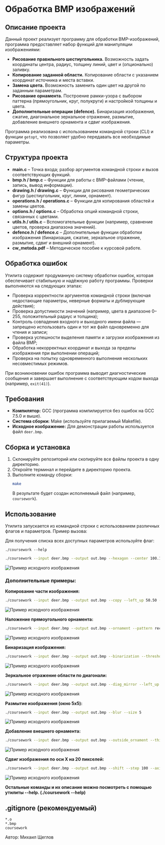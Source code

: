 # Обработка BMP изображений

## Описание проекта
Данный проект реализует программу для обработки BMP-изображений, программа предоставляет набор функций для манипуляции изображениями:
- **Рисование правильного шестиугольника.** Возможность задать координаты центра, радиус, толщину линий, цвет и (опционально) заливку.
- **Копирование заданной области.** Копирование области с указанием координат источника и места вставки.
- **Замена цвета.** Возможность заменить один цвет на другой по заданным параметрам.
- **Рисование орнамента.** Построение рамки-узора с выбором паттерна (прямоугольник, круг, полукруги) и настройкой толщины и цвета.
- **Дополнительные операции (defence).** Бинаризация изображения, сжатие, диагональное зеркальное отражение, размытие, добавление внешнего орнамента и сдвиг изображения.

Программа реализована с использованием командной строки (CLI) и функции `getopt`, что позволяет удобно передавать все необходимые параметры.

## Структура проекта
- **main.c** – Точка входа; разбор аргументов командной строки и вызов соответствующих функций.
- **bmp.h / bmp.c** – Функции для работы с BMP-файлами (чтение, запись, вывод информации).
- **drawing.h / drawing.c** – Функции для рисования геометрических фигур (шестиугольник, круг, линии, орнамент).
- **operations.h / operations.c** – Функции для копирования областей и замены цветов.
- **options.h / options.c** – Обработка опций командной строки, связанных с цветами.
- **utils.h / utils.c** – Вспомогательные функции (например, сравнение цветов, проверка диапазона значений).
- **defence.h / defence.c** – Дополнительные функции обработки изображения (бинаризация, сжатие, зеркальное отражение, размытие, сдвиг и внешний орнамент).
- **cw_metoda.pdf** – Методическое пособие к курсовой работе.

## Обработка ошибок

Утилита содержит продуманную систему обработки ошибок, которая обеспечивает стабильную и надёжную работу программы. Проверки выполняются на следующих этапах:

- Проверка корректности аргументов командной строки (включая недостающие параметры, неверные форматы и дублирующие действия);
- Проверка допустимости значений (например, цвета в диапазоне 0–255, положительный радиус и толщина);
- Контроль совпадения входного и выходного имени файла — запрещено использовать один и тот же файл одновременно для чтения и записи;
- Проверка успешности выделения памяти и загрузки изображения из файла BMP;
- Обработка некорректных координат и выхода за пределы изображения при выполнении операций;
- Проверка на попытку одновременного выполнения нескольких несовместимых режимов.

При возникновении ошибок программа выводит диагностические сообщения и завершает выполнение с соответствующим кодом выхода (например, `exit(41)`).

## Требования
- **Компилятор:** GCC (программа компилируется без ошибок на GCC 7.5.0 и выше).
- **Система сборки:** Make (используйте прилагаемый Makefile).
- **Исходное изображение:** Для демонстрации работы используется файл `deer.bmp`.

## Сборка и установка
1. Склонируйте репозиторий или скопируйте все файлы проекта в одну директорию.
2. Откройте терминал и перейдите в директорию проекта.
3. Выполните команду сборки:
   ```bash
   make
   ```
   В результате будет создан исполняемый файл (например, `coursework`).

## Использование
Утилита запускается из командной строки с использованием различных флагов и параметров. Пример вызова:

Для получения списка всех доступных параметров используйте флаг:
```
./coursework --help
```

```bash
./coursework --input deer.bmp --output out.bmp --hexagon --center 100.100 --radius 40 --thickness 3 --color 255.0.0 --fill --fill_color 200.200.200
```

![Пример исходного изображения](image/out_hexagon.png)


### Дополнительные примеры:

**Копирование части изображения:**
```bash
./coursework --input deer.bmp --output out.bmp --copy --left_up 50.50 --right_down 150.150 --dest_left_up 200.200
```
![Пример исходного изображения](image/out_copy.png)

**Наложение прямоугольного орнамента:**
```bash
./coursework --input deer.bmp --output out.bmp --ornament --pattern rectangle --thickness 2 --color 0.0.255 --count 5
```

![Пример исходного изображения](image/out_ornament.png)

**Бинаризация изображения:**
```bash
./coursework --input deer.bmp --output out.bmp --binarization --threshold 300
```

![Пример исходного изображения](image/out_binarization.png)

**Зеркальное отражение области по диагонали:**
```bash
./coursework --input deer.bmp --output out.bmp --diag_mirror --left_up 30.30 --right_down 100.100
```

![Пример исходного изображения](image/out_diag.png)

**Размытие изображения (окно 5x5):**
```bash
./coursework --input deer.bmp --output out.bmp --blur --size 5
```

![Пример исходного изображения](image/out_blur.png)

**Добавление внешнего орнамента:**
```bash
./coursework --input deer.bmp --output out.bmp --outside_ornament --thickness 10 --color 0.255.0
```

![Пример исходного изображения](image/out_outside.png)

**Сдвиг изображения по оси X на 20 пикселей:**
```bash
./coursework --input deer.bmp --output out.bmp --shift --step 100 --axis xy
```

![Пример исходного изображения](image/out_shift.png)

**Oстальные команды и их описание можно посмотреть с помощью утилиты --help. (./coursework --help)**

## .gitignore (рекомендуемый)
```
*.o
*.bmp
coursework
```

Автор: Михаил Щеглов
